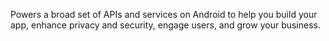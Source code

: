 Powers a broad set of APIs and services on Android to help you build your app,
enhance privacy and security, engage users, and grow your business.